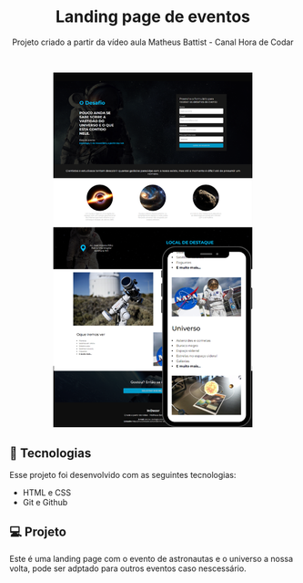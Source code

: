 <h1 align="center"> Landing page de eventos </h1>

<p align="center">
Projeto criado a partir da vídeo aula Matheus Battist - Canal Hora de Codar
</p>

<br>

<p align="center">
  <img alt="projeto Habits" src="https://github.com/DehTarifa/Portifolio_HoraDeCodar/blob/main/img/horadecordarbanner.png" width="350px">
</p>

## 🚀 Tecnologias

Esse projeto foi desenvolvido com as seguintes tecnologias:

- HTML e CSS
- Git e Github

## 💻 Projeto

Este é uma landing page com o evento de astronautas e o universo a nossa volta, pode ser adptado para outros eventos caso nescessário.

